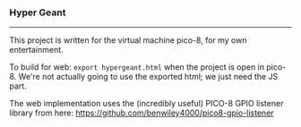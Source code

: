 ### Hyper Geant

------

This project is written for the virtual machine pico-8, for my own entertainment.

To build for web: `export hypergeant.html` when the project is open in pico-8. We're not actually going to use the exported html; we just need the JS part.

The web implementation uses the (incredibly useful) PICO-8 GPIO listener library from here: https://github.com/benwiley4000/pico8-gpio-listener